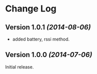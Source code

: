 Change Log
==========


Version 1.0.1 *(2014-08-06)*
----------------------------
* added battery, rssi method.

Version 1.0.0 *(2014-07-06)*
----------------------------
Initial release.
